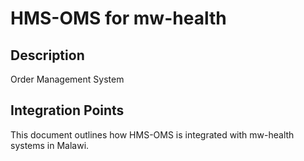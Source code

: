 # HMS-OMS for mw-health

## Description

Order Management System

## Integration Points

This document outlines how HMS-OMS is integrated with mw-health systems in Malawi.
